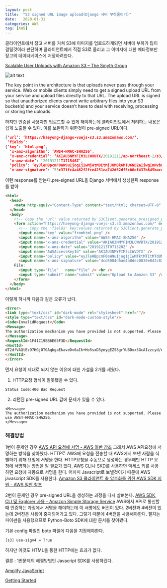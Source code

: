 ```yaml
---
layout: post
title:  "S3 signed URL image upload(Django 서버 부하줄이기)"
date:   2020-01-31
categories: AWS
tag: [AWS]
---
```


클라이언트에서 장고 서버를 거쳐 S3에 이미지를 업로드하게되면 서버에 부하가 많이 걸릴것이라 판단하며 클라이언트에서 직접 S3로 올리고 그 이미지에 대한 메타정보만 장고의 데이터베이스에 저장하려한다. 

[Scalable User Uploads with Amazon S3 – The Smyth Group](https://www.thesmythgroup.com/in-development/scalable-user-uploads-with-amazon-s3/)

![alt text](https://www.thesmythgroup.com/wp-content/uploads/2019/07/architecture.png)

The key point in the architecture is that uploads never pass through your service. Web or mobile clients simply need to get a signed upload URL from your service and upload files directly to that URL. The upload URL is signed so that unauthorized clients cannot write arbitrary files into your S3 bucket(s) and your service doesn’t have to deal with receiving, processing or storing the uploads.


하지만 인증된 사용자만 업로드할 수 있게 해야하는데 클라이언트에서 처리하는 내용은 쉽게 노출될 수 있다. 이를 보완하기 위한것이 pre-signed URL이다. 


```json
{‘url’: ‘https://haeyong-django-vuejs-s3.s3.amazonaws.com/‘,
 ‘fields’: 
{‘key’: ‘html.png’,
  ‘x-amz-algorithm’: ‘AWS4-HMAC-SHA256’,
  ‘x-amz-credential’: ‘AKIAU3NMYFIM3LCWVDTX/20191211/ap-northeast-2/s3/aws4_request’,
  ‘x-amz-date’: ‘20191211T171546Z’,
  ‘policy’: ‘eyJleHBpcmF0aW9uIjogIjIwMjAtMDEtMjJUMDk6MTU6NDZaIiwgImNvbmRpdGlvbnMiOiBbeyJidWNrZXQiOiAiaGFleW9uZy1kamFuZ28tdnVlanMtczMifSwgeyJrZXkiOiAiMTIzNDUuanBnIn0sIHsieC1hbXotYWxnb3JpdGhtIjogIkFXUzQtSE1BQy1TSEEyNTYifSwgeyJ4LWFtei1jcmVkZW50aWFsIjogIkFLSUFVM05NWUZJTTNMQ1dWRFRYLzIwMTkxMjExL2FwLW5vcnRoZWFzdC0yL3MzL2F3czRfcmVxdWVzdCJ9LCB7IngtYW16LWRhdGUiOiAiMjAxOTEyMTFUMTcxNTQ2WiJ9XX0=‘,
  ‘x-amz-signature’: ‘53c371fc4a462f2fce4251ca742d62df5c06ef437b845baccb4f47b67a6d4bdf’}}
```
이런 response를 받는다.pre-signed URL을 Django 서버에서 생성한뒤 response를 받아 



```html
<html>
  <head>
    <meta http-equiv="Content-Type" content="text/html; charset=UTF-8" />
  </head>
  <body>
    <!-- Copy the 'url' value returned by S3Client.generate_presigned_post() -->
    <form action="https://haeyong-django-vuejs-s3.s3.amazonaws.com/" method="post" enctype="multipart/form-data">
      <!-- Copy the 'fields' key:values returned by S3Client.generate_presigned_post() -->
      <input name="key" value="fromhtml.png" />
      <input name="x-amz-algorithm" value="AWS4-HMAC-SHA256" />
      <input name="x-amz-credential" value="AKIAU3NMYFIM3LCWVDTX/20191213/ap-northeast-2/s3/aws4_request" />
      <input name="x-amz-date" value="20191213T071320Z" />
      <input name="AWSAccessKeyId" value="AKIAU3NMYFIM3LCWVDTX" />
      <input name="policy" value="eyJleHBpcmF0aW9uIjogIjIwMTktMTItMTdUMTE6MTM6MjBaIiwgImNvbmRpdGlvbnMiOiBbeyJidWNrZXQiOiAiaGFleW9uZy1kamFuZ28tdnVlanMtczMifSwgeyJrZXkiOiAiZnJvbWh0bWwucG5nIn0sIHsieC1hbXotYWxnb3JpdGhtIjogIkFXUzQtSE1BQy1TSEEyNTYifSwgeyJ4LWFtei1jcmVkZW50aWFsIjogIkFLSUFVM05NWUZJTTNMQ1dWRFRYLzIwMTkxMjEzL2FwLW5vcnRoZWFzdC0yL3MzL2F3czRfcmVxdWVzdCJ9LCB7IngtYW16LWRhdGUiOiAiMjAxOTEyMTNUMDcxMzIwWiJ9XX0=" />
      <input name="x-amz-signature" value="4cd8084d6ae4a8dec0830e842c820fadea56fc55e397dce98b08b831ad119cee" />
    File:
      <input type="file"   name="file" /> <br />
      <input type="submit" name="submit" value="Upload to Amazon S3" />
    </form>
  </body>
</html>
```
이렇게 하니까 다음과 같은 오류가 났다. 

```html
<Error>
<link type="text/css" id="dark-mode" rel="stylesheet" href=""/>
<style type="text/css" id="dark-mode-custom-style"/>
<Code>InvalidRequest</Code>
<Message>
The authorization mechanism you have provided is not supported. Please use AWS4-HMAC-SHA256.
</Message>
<RequestId>1F41C19BB6E65F3D</RequestId>
<HostId>
dT2dfVAQtEz97HGjOTGAqbgaEkaveDv6aIk+Ho5sxD5ynygEZS8grYUBDxx3GcAIzzcyd/enCes=
</HostId>
</Error>
```

먼저 요청이 제대로 되지 않는 이유에 대한 가설을 2개를 세웠다. 
1.  HTTP요청 형식이 잘못됐을 수 있다.
```
Status Code:400 Bad Request
```

2. 리턴된 pre-signed URL 값에 문제가 있을 수 있다.

```
<Message>
The authorization mechanism you have provided is not supported. Please use AWS4-HMAC-SHA256.
</Message>
```

### 해결방법 
1번이 문제인 경우
[AWS API 요청에 서명 - AWS 일반 참조](https://docs.aws.amazon.com/ko_kr/general/latest/gr/signing_aws_api_requests.html)
그래서 AWS API요청에 서명하는 방식을 찾아봤다. 
HTTP로 AWS에 요청을 전송할 때 AWS에서 보낸 사람을 식별하기 위해 요청에 서명을 한다. HTTP요청을 수동으로 생성하는 경우에만 HTTP 요청에 서명하는 방법을 알 필요가 있다. AWS CLI나 SKD를 사용하면 액세스 키를 사용하면 요청에 자동으로 서명을 한다. 어차피 Javscript로 보낼것이기 때문에 AWS javascript SDK를 사용한다. 
[Amazon S3 클라이언트 측 암호화를 위한 AWS SDK 지원 - AWS 일반 참조](https://docs.aws.amazon.com/ko_kr/general/latest/gr/aws_sdk_cryptography.html)

2번이 문제인 경우
pre-signed URL을 생성하는 과정을 다시 살펴본다. 
[AWS SDK, CLI 및 Explorer 사용 - Amazon Simple Storage Service](https://docs.aws.amazon.com/ko_kr/AmazonS3/latest/dev/UsingAWSSDK.html#UsingAWSSDK-sig2-deprecation)
AWS에서 API로 통신할 때 인증하는 과정에서 서명을 해야하는데 이 서명에도 버전이 있다. 2버젼과 4버젼이 있는데 2버젼은 사용이 중지되어가고 있다. 그렇기 때문에 4버전을 사용해야한다. 필자는 파이썬을 사용했으므로 Python-Boto SDK에 대한 문서를 찾아봤다. 

기본 config 파일인 boto 파일에 다음을 지정해야한다. 

```
[s3] use-sigv4 = True
```

하지만 이것도 HTML을 통한 HTTP에는 효과가 없다. 

결론 : 
1번문제의 해결방법인 Javacript SDK를 사용하겠다. 

 [Amplify JavaScript](https://aws-amplify.github.io/docs)  
 
[Getting Started](https://aws-amplify.github.io/docs/js/start)



